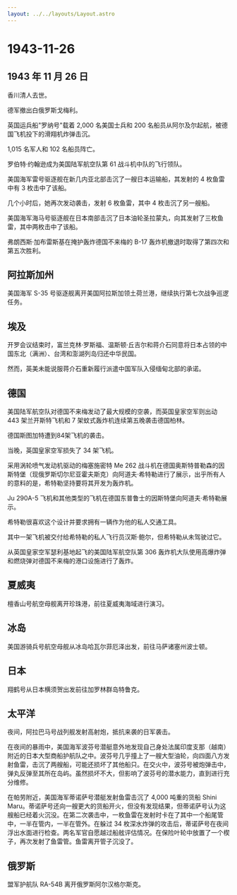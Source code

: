 ```yaml
---
layout: ../../layouts/Layout.astro
---
```


# 1943-11-26

## 1943 年 11 月 26 日

香川清人去世。

德军撤出白俄罗斯戈梅利。

英国运兵船"罗纳号"载着 2,000 名美国士兵和 200
名船员从阿尔及尔起航，被德国飞机投下的滑翔机炸弹击沉。

1,015 名军人和 102 名船员阵亡。

罗伯特·约翰逊成为美国陆军航空队第 61 战斗机中队的飞行领队。

美国海军雷号驱逐舰在新几内亚北部击沉了一艘日本运输船，其发射的 4
枚鱼雷中有 3 枚击中了该船。

几个小时后，她再次发动袭击，发射 6 枚鱼雷，其中 4 枚击沉了另一艘船。

美国海军海马号驱逐舰在日本南部击沉了日本油轮圣拉蒙丸，向其发射了三枚鱼雷，其中两枚击中了该船。

弗朗西斯·加布雷斯基在掩护轰炸德国不来梅的 B-17
轰炸机撤退时取得了第四次和第五次胜利。

## 阿拉斯加州

美国海军 S-35
号驱逐舰离开美国阿拉斯加领土荷兰港，继续执行第七次战争巡逻任务。

## 埃及

开罗会议结束时，富兰克林·罗斯福、温斯顿·丘吉尔和蒋介石同意将日本占领的中国东北（满洲）、台湾和澎湖列岛归还中华民国。

然而，英美未能说服蒋介石重新履行派遣中国军队入侵缅甸北部的承诺。

## 德国

美国陆军航空队对德国不来梅发动了最大规模的空袭，而英国皇家空军则出动 443
架兰开斯特飞机和 7 架蚊式轰炸机连续第五晚袭击德国柏林。

德国斯图加特遭到84架飞机的袭击。

当晚，英国皇家空军损失了 34 架飞机。

采用涡轮喷气发动机驱动的梅塞施密特 Me 262
战斗机在德国奥斯特普勒森的因斯特堡（现俄罗斯切尔尼亚霍夫斯克）向阿道夫·希特勒进行了展示，出乎所有人的意料的是，希特勒坚持要将其开发为轰炸机。

Ju 290A-5
飞机和其他类型的飞机在德国东普鲁士的因斯特堡向阿道夫·希特勒展示。

希特勒很喜欢这个设计并要求拥有一辆作为他的私人交通工具。

其中一架飞机被交付给希特勒的私人飞行员汉斯·鲍尔，但希特勒从未驾驶过它。

从英国皇家空军瑟利基地起飞的美国陆军航空队第 306
轰炸机大队使用高爆炸弹和燃烧弹对德国不来梅的港口设施进行了轰炸。

## 夏威夷

檀香山号航空母舰离开珍珠港，前往夏威夷海域进行演习。

## 冰岛

美国游骑兵号航空母舰从冰岛哈瓦尔菲厄泽出发，前往马萨诸塞州波士顿。

## 日本

翔鹤号从日本横须贺出发前往加罗林群岛特鲁克。

## 太平洋

夜间，阿拉巴马号战列舰发射高射炮，抵抗来袭的日军袭击。

在夜间的暴雨中，美国海军波芬号潜艇意外地发现自己身处法属印度支那（越南）附近的日本大型商船护航队之中。波芬号几乎撞上了一艘大型油轮，向四面八方发射鱼雷，击沉了两艘船，可能还损坏了其他船只。在交火中，波芬号被炮弹击中，弹丸反弹至其所在岛屿。虽然损坏不大，但影响了波芬号的潜水能力，直到进行充分维修。

在帕劳附近，美国海军蒂诺萨号潜艇发射鱼雷击沉了 4,000 吨重的货船 Shini
Maru。蒂诺萨号还向一艘更大的货船开火，但没有发现结果，但蒂诺萨号认为这艘船已经着火沉没。在第二次袭击中，一枚鱼雷在发射时卡在了其中一个船尾管中，一半在管内，一半在管外。在躲过
34
枚深水炸弹的攻击后，蒂诺萨号在夜间浮出水面进行检查。两名军官自愿越过船舷评估情况。在保险叶轮中放置了一个楔子，再次发射了鱼雷管。鱼雷离开管子沉没了。

## 俄罗斯

盟军护航队 RA-54B 离开俄罗斯阿尔汉格尔斯克。